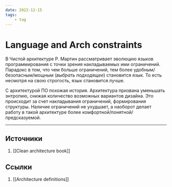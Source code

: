 ```yaml
---
date: 2022-12-15
tags:
    - tag
---
```

# Language and Arch constraints

В Чистой архитектуре Р. Мартин рассматривает эволюцию языков программирования с точки зрения накладываемых ими ограничений. Парадокс в том, что чем больше ограничений, тем более удобным/безопасным/мощным (*выбрать подходящее*) становится язык. То есть несмотря на свою строгость, язык становится лучше.

С архитектурой ПО похожая история. Архитектура призвана уменьшать энтропию, снижая количество возможных вариантов дизайна. Это происходит за счет накладывания ограничений, формирования структуры. Наличие ограничений не ухудшает, а наоборот делает работу в такой архитектуре более комфортной/понятной/предсказуемой.

---

## Источники

1. [[Clean architecture book]]

## Ссылки

1. [[Architecture definitions]]
